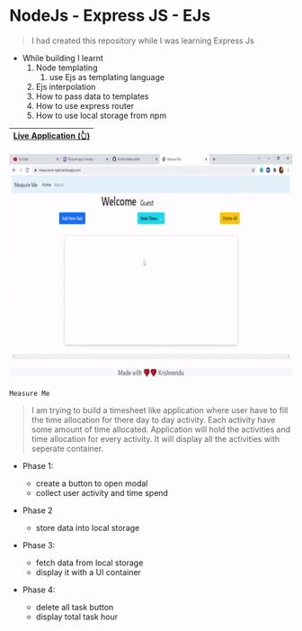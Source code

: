 # NodeJs - Express JS - EJs

> I had created this repository while I was learning Express Js
+ While building I learnt
   1. Node templating
      1. use Ejs as templating language
   1. Ejs interpolation
   1. How to pass data to templates
   1. How to use express router
   1. How to use local storage from npm   

| [Live Application (👆)](https://measureme-task.herokuapp.com/) |
| ------ |  

<p align="center">
<img alt="GIF" src="https://github.com/krishdu/MeasureMe/blob/master/measure-me-gif-file-v1.gif?raw=true" width="800" height="400"/>
</p>

```
Measure Me
``` 
> I am trying to build a timesheet like application where user have to fill the time allocation for there day to day activity. Each activity have some amount of time allocated. Application will hold the activities and time allocation for every activity. It will display all the activities with seperate container.

+ Phase 1:
   + create a button to open modal
   + collect user activity and time spend

+ Phase 2
   + store data into local storage

+ Phase 3:
    + fetch data from local storage
    + display it with a UI container

+ Phase 4: 
    + delete all task button
    + display total task hour